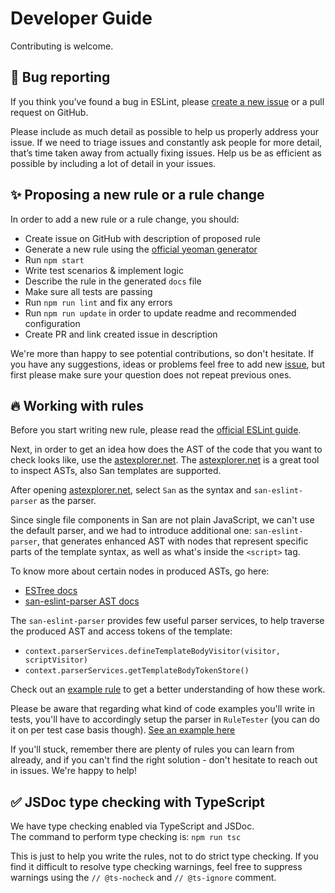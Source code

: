 # Developer Guide

Contributing is welcome.

## :bug: Bug reporting

If you think you’ve found a bug in ESLint, please [create a new issue](https://github.com/ecomfe/eslint-plugin-san/issues/new?labels=&template=bug_report.md) or a pull request on GitHub.

Please include as much detail as possible to help us properly address your issue. If we need to triage issues and constantly ask people for more detail, that’s time taken away from actually fixing issues. Help us be as efficient as possible by including a lot of detail in your issues.

## :sparkles: Proposing a new rule or a rule change

In order to add a new rule or a rule change, you should:

- Create issue on GitHub with description of proposed rule
- Generate a new rule using the [official yeoman generator](https://github.com/eslint/generator-eslint)
- Run `npm start`
- Write test scenarios & implement logic
- Describe the rule in the generated `docs` file
- Make sure all tests are passing
- Run `npm run lint` and fix any errors
- Run `npm run update` in order to update readme and recommended configuration
- Create PR and link created issue in description

We're more than happy to see potential contributions, so don't hesitate. If you have any suggestions, ideas or problems feel free to add new [issue](https://github.com/ecomfe/eslint-plugin-san/issues), but first please make sure your question does not repeat previous ones.

## :fire: Working with rules

Before you start writing new rule, please read the [official ESLint guide](https://eslint.org/docs/developer-guide/working-with-rules).

Next, in order to get an idea how does the AST of the code that you want to check looks like, use the [astexplorer.net].
The [astexplorer.net] is a great tool to inspect ASTs, also San templates are supported.

After opening [astexplorer.net], select `San` as the syntax and `san-eslint-parser` as the parser.

[astexplorer.net]: https://astexplorer.net/

Since single file components in San are not plain JavaScript, we can't use the default parser, and we had to introduce additional one: `san-eslint-parser`, that generates enhanced AST with nodes that represent specific parts of the template syntax, as well as what's inside the `<script>` tag.

To know more about certain nodes in produced ASTs, go here:
- [ESTree docs](https://github.com/estree/estree)
- [san-eslint-parser AST docs](https://github.com/mysticatea/san-eslint-parser/blob/master/docs/ast.md)

The `san-eslint-parser` provides few useful parser services, to help traverse the produced AST and access tokens of the template:
- `context.parserServices.defineTemplateBodyVisitor(visitor, scriptVisitor)`
- `context.parserServices.getTemplateBodyTokenStore()`

Check out an [example rule](https://github.com/ecomfe/eslint-plugin-san/blob/master/lib/rules/mustache-interpolation-spacing.js) to get a better understanding of how these work.

Please be aware that regarding what kind of code examples you'll write in tests, you'll have to accordingly setup the parser in `RuleTester` (you can do it on per test case basis though). [See an example here](https://github.com/ecomfe/eslint-plugin-san/blob/master/tests/lib/rules/attribute-hyphenation.js#L19)

If you'll stuck, remember there are plenty of rules you can learn from already, and if you can't find the right solution - don't hesitate to reach out in issues. We're happy to help!

## :white_check_mark: JSDoc type checking with TypeScript

We have type checking enabled via TypeScript and JSDoc.  
The command to perform type checking is: `npm run tsc`

This is just to help you write the rules, not to do strict type checking. If you find it difficult to resolve type checking warnings, feel free to suppress warnings using the `// @ts-nocheck` and `// @ts-ignore` comment.
